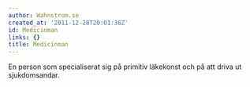 ```yaml
---
author: Wahnstrom.se
created_at: '2011-12-28T20:01:36Z'
id: Medicinman
links: {}
title: Medicinman
---
```


En person som specialiserat sig på primitiv läkekonst och på att driva ut sjukdomsandar.